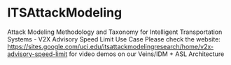 # ITSAttackModeling
Attack Modeling Methodology and Taxonomy for Intelligent Transportation Systems - V2X Advisory Speed Limit Use Case
Please check the website: https://sites.google.com/uci.edu/itsattackmodelingresearch/home/v2x-advisory-speed-limit for video demos on our Veins/IDM + ASL Architecture